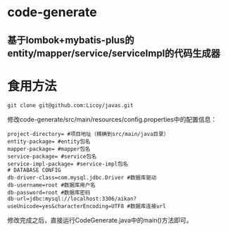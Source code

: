 # code-generate
## 基于lombok+mybatis-plus的entity/mapper/service/serviceImpl的代码生成器

# 食用方法
```
git clone git@github.com:Licoy/javas.git
```
修改code-generate/src/main/resources/config.properties中的配置信息：
```
project-directory= #项目地址（精确到src/main/java目录）
entity-package= #entity包名
mapper-package= #mapper包名
service-package= #service包名
service-impl-package= #service-impl包名
# DATABASE CONFIG
db-driver-class=com.mysql.jdbc.Driver #数据库驱动
db-username=root #数据库用户名
db-password=root #数据库密码
db-url=jdbc:mysql://localhost:3306/aikan?useUnicode=yes&characterEncoding=UTF8 #数据库连接url
```
修改完成之后，直接运行CodeGenerate.java中的main()方法即可。